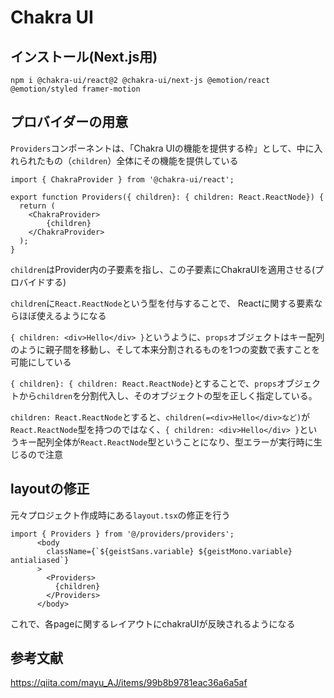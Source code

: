 # Chakra UI

## インストール(Next.js用)

`npm i @chakra-ui/react@2 @chakra-ui/next-js @emotion/react @emotion/styled framer-motion
`

## プロバイダーの用意

`Providers`コンポーネントは、「Chakra UIの機能を提供する枠」として、中に入れられたもの（`children`）全体にその機能を提供している

```
import { ChakraProvider } from '@chakra-ui/react';

export function Providers({ children}: { children: React.ReactNode}) {
  return (
    <ChakraProvider>
        {children}
    </ChakraProvider>
  );
}
```

`children`はProvider内の子要素を指し、この子要素にChakraUIを適用させる(プロバイドする)

`children`に`React.ReactNode`という型を付与することで、
Reactに関する要素ならほぼ使えるようになる

`{ children: <div>Hello</div> }`というように、`props`オブジェクトはキー配列のように親子間を移動し、そして本来分割されるものを1つの変数で表すことを可能にしている

`{ children}: { children: React.ReactNode}`とすることで、`props`オブジェクトから`children`を分割代入し、そのオブジェクトの型を正しく指定している。

`children: React.ReactNode`とすると、`children(=<div>Hello</div>など)`が`React.ReactNode`型を持つのではなく、`{ children: <div>Hello</div> }`というキー配列全体が`React.ReactNode`型ということになり、型エラーが実行時に生じるので注意

## layoutの修正

元々プロジェクト作成時にある`layout.tsx`の修正を行う

```
import { Providers } from '@/providers/providers';
      <body
        className={`${geistSans.variable} ${geistMono.variable} antialiased`}
      >
        <Providers>
          {children}
        </Providers>
      </body>
```

これで、各pageに関するレイアウトにchakraUIが反映されるようになる

## 参考文献

https://qiita.com/mayu_AJ/items/99b8b9781eac36a6a5af

